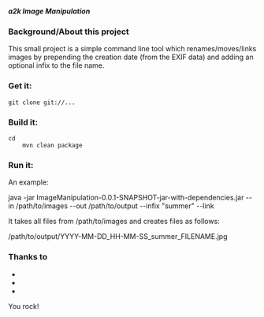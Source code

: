 ##### a2k Image  Manipulation

### Background/About this project

This small project is a simple command line tool which renames/moves/links images by prepending the creation date (from the EXIF data) and adding an optional infix to the file name.

### Get it:

	git clone git://...

### Build it:
	
	cd 
		mvn clean package

### Run it:

An example:

java -jar ImageManipulation-0.0.1-SNAPSHOT-jar-with-dependencies.jar 
	--in /path/to/images 
	--out /path/to/output
	--infix "summer" 
	--link 
	
It takes all files from /path/to/images and creates files as follows:

/path/to/output/YYYY-MM-DD_HH-MM-SS_summer_FILENAME.jpg

### Thanks to

* 
* 
* 

You rock!
